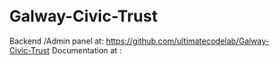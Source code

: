 # Galway-Civic-Trust
Backend /Admin panel at: https://github.com/ultimatecodelab/Galway-Civic-Trust
Documentation at : 
